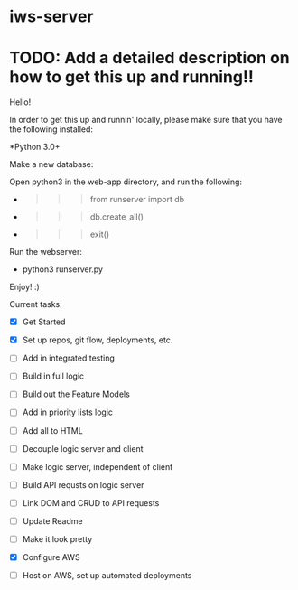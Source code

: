 # iws-server

# TODO: Add a detailed description on how to get this up and running!!

Hello!

In order to get this up and runnin' locally, please make sure that you have the following installed:

*Python 3.0+

Make a new database:

Open python3 in the web-app directory, and run the following:

* >>> from runserver import db

* >>> db.create_all()

* >>> exit()

Run the webserver:

* python3 runserver.py

Enjoy! :)

Current tasks:

- [x] Get Started
- [x] Set up repos, git flow, deployments, etc.
- [ ] Add in integrated testing

- [ ] Build in full logic
- [ ] Build out the Feature Models
- [ ] Add in priority lists logic
- [ ] Add all to HTML

- [ ] Decouple logic server and client
- [ ] Make logic server, independent of client
- [ ] Build API requsts on logic server
- [ ] Link DOM and CRUD to API requests
- [ ] Update Readme

- [ ] Make it look pretty
- [x] Configure AWS
- [ ] Host on AWS, set up automated deployments
